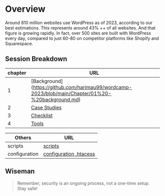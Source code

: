 # Overview

Around 810 million websites use WordPress as of 2023, according to our best estimations. This represents around 43% ++ of all websites. And that figure is growing rapidly. In fact, over 500 sites are built with WordPress every day, compared to just 60-80 on competitor platforms like Shopify and Squarespace.

## Session Breakdown

|       chapter      |                                                                URL                                         |
|--------------------|------------------------------------------------------------------------------------------------------------|
|          1         | [Background] (https://github.com/harimau99/wordcamp-2023/blob/main/Chapter/01%20-%20background.md)         |
|          2         | [Case Studies](https://github.com/harimau99/wordcamp-2023/blob/main/Chapter/02%20-%20casestudies.md)       |
|          3         | [Checklist](https://github.com/harimau99/wordcamp-2023/blob/main/Chapter/03%20-%20checklist.md)            |
|          4         | [Tools](https://github.com/harimau99/wordcamp-2023/blob/main/Chapter/04%20-%20tools-traceattacker.md)      |

|       Others       |                                                                URL                                         |
|--------------------|------------------------------------------------------------------------------------------------------------|
|    scripts         | [scripts](https://github.com/harimau99/wordcamp-2023/tree/main/scripts)                                    |
|  configuration     | [configuration .htacess](https://github.com/harimau99/wordcamp-2023/tree/main/Chapter/configuration)       |


## Wiseman
> Remember, security is an ongoing process, not a one-time setup. Stay
> safe!

